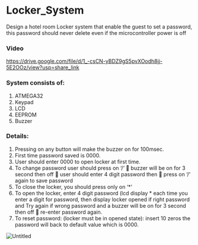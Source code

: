 # Locker_System
Design a hotel room Locker system that enable the guest to set a password, this password should never delete even if the microcontroller power is off

### Video 
https://drive.google.com/file/d/1_-csCN-yBDZ9gS5pvXOodh8jj-5E2OOz/view?usp=share_link

### System consists of:
1. ATMEGA32
2. Keypad
3. LCD
4. EEPROM
5. Buzzer

### Details:
1. Pressing on any button will make the buzzer on for 100msec.
2. First time password saved is 0000.
3. User should enter 0000 to open locker at first time.
4. To change password user should press on ‘/’  buzzer will be on for 3 second then off  user should enter 4 digit password then  press on ‘/’ again to save password
5. To close the locker, you should press only on ‘*’
6. To open the locker, enter 4 digit password (lcd display * each time you enter a digit for password, then display locker opened if right password and Try again if wrong password and a buzzer will be on for 3 second then off  re-enter password again.
7. To reset password: (locker must be in opened state): insert 10 zeros the password will back to default value which is 0000.

![Untitled](https://user-images.githubusercontent.com/47139708/229415314-3a63d1d9-99db-47cd-b55c-9c1b7cab6c94.png)
